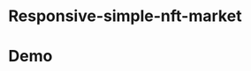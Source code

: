 # Responsive-simple-nft-market
<h1>Demo</h1>
    <img src="https://github.com/codewithsadee/naft-nft_marketplace/raw/master/website-demo-image/desktop.png" alt="" srcset="">
    <img src="https://github.com/codewithsadee/naft-nft_marketplace/raw/master/website-demo-image/mobile.png" alt="" srcset="">

